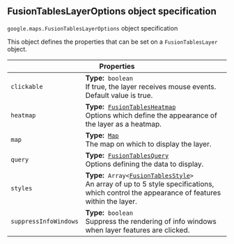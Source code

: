 <h2 id="FusionTablesLayerOptions"> FusionTablesLayerOptions object specification </h2><p>
<code><span itemprop="path">google.maps</span>.<span itemprop="name">FusionTablesLayerOptions</span></code>
object specification
</p><p>This object defines the properties that can be set on a <code>FusionTablesLayer</code> object.</p><div class="devsite-table-wrapper"><table class="properties responsive" summary="record FusionTablesLayerOptions - Properties">
<thead>
<tr><th colspan="2">Properties</th>
</tr></thead>
<tbody>
<tr>
<td><code><span>clickable</span></code></td>
<td><div><strong>Type:</strong>&nbsp; <code>boolean</code></div>
<div class="desc">If true, the layer receives mouse events. Default value is true.</div></td>
</tr>
<tr>
<td><code><span>heatmap</span></code></td>
<td><div><strong>Type:</strong>&nbsp; <code><a href="https://github.com/amenadiel/google-maps-documentation/blob/master/docs/FusionTablesHeatmap.md">FusionTablesHeatmap</a></code></div>
<div class="desc">Options which define the appearance of the layer as a heatmap.</div></td>
</tr>
<tr>
<td><code><span>map</span></code></td>
<td><div><strong>Type:</strong>&nbsp; <code><a href="https://github.com/amenadiel/google-maps-documentation/blob/master/docs/Map.md">Map</a></code></div>
<div class="desc">The map on which to display the layer.</div></td>
</tr>
<tr>
<td><code><span>query</span></code></td>
<td><div><strong>Type:</strong>&nbsp; <code><a href="https://github.com/amenadiel/google-maps-documentation/blob/master/docs/FusionTablesQuery.md">FusionTablesQuery</a></code></div>
<div class="desc">Options defining the data to display.</div></td>
</tr>
<tr>
<td><code><span>styles</span></code></td>
<td><div><strong>Type:</strong>&nbsp; <code>Array&lt;<a href="https://github.com/amenadiel/google-maps-documentation/blob/master/docs/FusionTablesStyle.md">FusionTablesStyle</a>&gt;</code></div>
<div class="desc">An array of up to 5 style specifications, which control the appearance of features within the layer.</div></td>
</tr>
<tr>
<td><code><span>suppressInfoWindows</span></code></td>
<td><div><strong>Type:</strong>&nbsp; <code>boolean</code></div>
<div class="desc">Suppress the rendering of info windows when layer features are clicked.</div></td>
</tr>
</tbody>
</table></div>